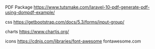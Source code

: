 PDF Package
https://www.tutsmake.com/laravel-10-pdf-generate-pdf-using-dompdf-example/

css
https://getbootstrap.com/docs/5.3/forms/input-group/

charts
https://www.chartjs.org/

icons
https://cdnjs.com/libraries/font-awesome
fontawesome.com
